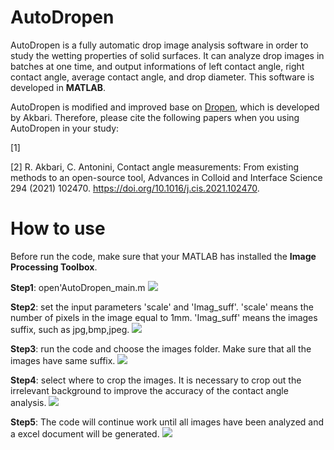# AutoDropen
AutoDropen is a fully automatic drop image analysis software in order to study the wetting properties of solid surfaces. It can analyze drop images in batches at one time, and output informations of left contact angle, right contact angle, average contact angle, and drop diameter. This software is developed in **MATLAB**.

AutoDropen is modified and improved base on [Dropen](https://doi.org/10.17632/wzchzbm58p.3), which is developed by Akbari. Therefore, please cite the following papers when you using AutoDropen in your study:

[1]

[2] R. Akbari, C. Antonini, Contact angle measurements: From existing methods to an open-source tool, Advances in Colloid and Interface Science 294 (2021) 102470. https://doi.org/10.1016/j.cis.2021.102470.

# How to use
Before run the code, make sure that your MATLAB has installed the **Image Processing Toolbox**.

**Step1**: open'AutoDropen_main.m
![](https://github.com/Whale2333/AutoDropen/blob/main/How%20to%20use/Step1.png)

**Step2**: set the input parameters 'scale' and 'Imag_suff'. 'scale' means the number of pixels in the image equal to 1mm. 'Imag_suff' means the images suffix, such as jpg,bmp,jpeg.
![](https://github.com/Whale2333/AutoDropen/blob/main/How%20to%20use/Step2.png)

**Step3**: run the code and choose the images folder. Make sure that all the images have same suffix.
![](https://github.com/Whale2333/AutoDropen/blob/main/How%20to%20use/Step3.png)

**Step4**: select where to crop the images. It is necessary to crop out the irrelevant background to improve the accuracy of the contact angle analysis.
![](https://github.com/Whale2333/AutoDropen/blob/main/How%20to%20use/Step4.png)

**Step5**: The code will continue work until all images have been analyzed and a excel document will be generated.
![](https://github.com/Whale2333/AutoDropen/blob/main/How%20to%20use/Step5.png)

 
